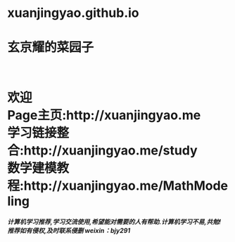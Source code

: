 # xuanjingyao.github.io
<h1>玄京耀的菜园子<h1/>
<br />欢迎
<br />Page主页:http://xuanjingyao.me
<br />学习链接整合:http://xuanjingyao.me/study
<br />数学建模教程:http://xuanjingyao.me/MathModeling
<h5>计算机学习推荐,学习交流使用,希望能对需要的人有帮助.计算机学习不易,共勉! <br/><em>推荐如有侵权,及时联系侵删 weixin：bjy291</em></h5>
